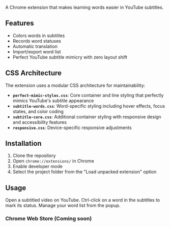 A Chrome extension that makes learning words easier in YouTube subtitles.

## Features
- Colors words in subtitles
- Records word statuses
- Automatic translation
- Import/export word list
- Perfect YouTube subtitle mimicry with zero layout shift

## CSS Architecture

The extension uses a modular CSS architecture for maintainability:

- **`perfect-mimic-styles.css`**: Core container and line styling that perfectly mimics YouTube's subtitle appearance
- **`subtitle-words.css`**: Word-specific styling including hover effects, focus states, and color coding
- **`subtitle-core.css`**: Additional container styling with responsive design and accessibility features
- **`responsive.css`**: Device-specific responsive adjustments

## Installation

1. Clone the repository
2. Open `chrome://extensions/` in Chrome
3. Enable developer mode
4. Select the project folder from the "Load unpacked extension" option

## Usage

Open a subtitled video on YouTube. Ctrl-click on a word in the subtitles to mark its status. Manage your word list from the popup.

### Chrome Web Store (Coming soon)
